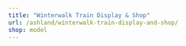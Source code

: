 ```yaml
---
title: "Winterwalk Train Display & Shop"
url: /ashland/winterwalk-train-display-and-shop/
shop: model
---
```

